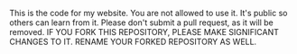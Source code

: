 This is the code for my website. You are not allowed to use it. 
It's public so others can learn from it.
Please don't submit a pull request, as it will be removed.
IF YOU FORK THIS REPOSITORY, PLEASE MAKE SIGNIFICANT CHANGES TO IT.
RENAME YOUR FORKED REPOSITORY AS WELL.
